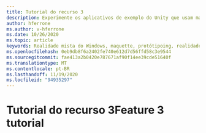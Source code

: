 ```yaml
---
title: Tutorial do recurso 3
description: Experimente os aplicativos de exemplo do Unity que usam maquette.
author: hferrone
ms.author: v-hferrone
ms.date: 10/26/2020
ms.topic: article
keywords: Realidade mista do Windows, maquette, protótipoing, realidade misturada, realidade virtual, VR, Sr, comentários, Hub de comentários, bugs
ms.openlocfilehash: 0eb9db8f6a2402fe740e612d7d56ffd58c3e9544
ms.sourcegitcommit: fae413a2b0420e787671af90f14ee39cde51640f
ms.translationtype: MT
ms.contentlocale: pt-BR
ms.lasthandoff: 11/19/2020
ms.locfileid: "94935297"
---
```

# <a name="feature-3-tutorial"></a><span data-ttu-id="b2655-104">Tutorial do recurso 3</span><span class="sxs-lookup"><span data-stu-id="b2655-104">Feature 3 tutorial</span></span>

<!-- TODO(Harrison/Stefan): Need cool header image from tutorial -->

<!-- TODO(Stefan): Create tutorial content and screenshots -->
